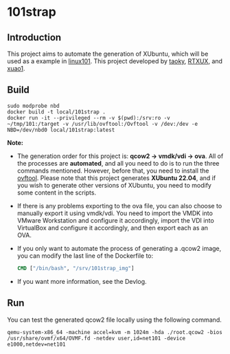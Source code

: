# 101strap

## Introduction

This project aims to automate the generation of XUbuntu, which will be used as a example in [linux101](https://101.lug.ustc.edu.cn/). This project developed by [taoky](https://github.com/taoky), [RTXUX](https://github.com/RTXUX), and [xuao1](https://github.com/xuao1).

## Build

```shell
sudo modprobe nbd
docker build -t local/101strap .
docker run -it --privileged --rm -v $(pwd):/srv:ro -v ~/tmp/101:/target -v /usr/lib/ovftool:/Ovftool -v /dev:/dev -e NBD=/dev/nbd0 local/101strap:latest
```

**Note:**

+ The generation order for this project is: **qcow2 -> vmdk/vdi -> ova**. All of the processes are **automated**, and all you need to do is to run the three commands mentioned. However, before that, you need to install the [ovftool](https://developer.vmware.com/web/tool/4.4.0/ovf). Please note that this project generates **XUbuntu 22.04**, and if you wish to generate other versions of XUbuntu, you need to modify some content in the scripts.

+ If there is any problems exporting to the ova file, you can also choose to manually export it using vmdk/vdi. You need to import the VMDK into VMware Workstation and configure it accordingly, import the VDI into VirtualBox and configure it accordingly, and then export each as an OVA.

+ If you only want to automate the process of generating a .qcow2 image, you can modify the last line of the Dockerfile to: 

  ```dockerfile
  CMD ["/bin/bash", "/srv/101strap_img"]
  ```

+ If you want more information, see the Devlog.

## Run

You can test the generated qcow2 file locally using the following command.

```shell
qemu-system-x86_64 -machine accel=kvm -m 1024m -hda ./root.qcow2 -bios /usr/share/ovmf/x64/OVMF.fd -netdev user,id=net101 -device e1000,netdev=net101
```
